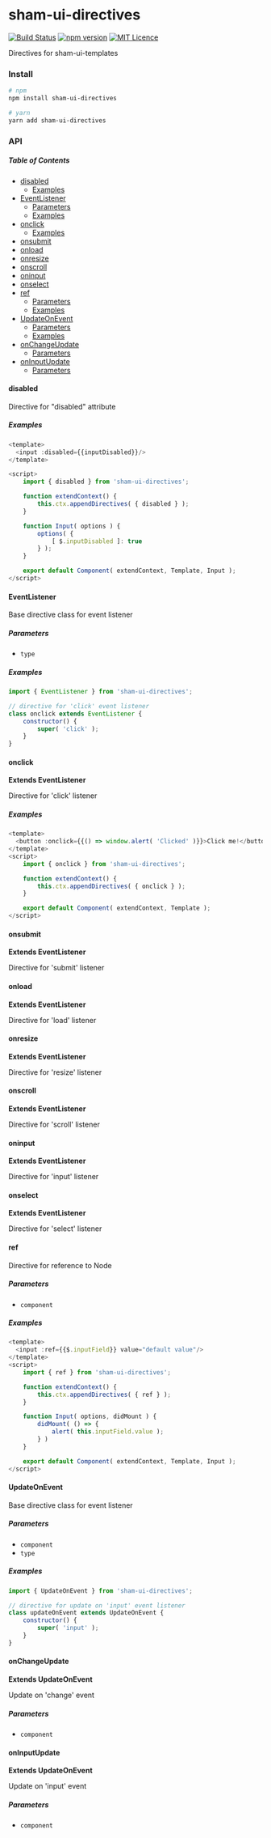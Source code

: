 # sham-ui-directives

[![Build Status](https://travis-ci.com/sham-ui/sham-ui-directives.svg?branch=master)](https://travis-ci.com/sham-ui/sham-ui-directives)
[![npm version](https://badge.fury.io/js/sham-ui-directives.svg)](https://badge.fury.io/js/sham-ui-directives)
[![MIT Licence](https://badges.frapsoft.com/os/mit/mit.svg?v=103)](https://opensource.org/licenses/mit-license.php)

Directives for sham-ui-templates

### Install

```bash
# npm
npm install sham-ui-directives
```

```bash
# yarn
yarn add sham-ui-directives
```

### API

<!-- Generated by documentation.js. Update this documentation by updating the source code. -->

##### Table of Contents

-   [disabled](#disabled)
    -   [Examples](#examples)
-   [EventListener](#eventlistener)
    -   [Parameters](#parameters)
    -   [Examples](#examples-1)
-   [onclick](#onclick)
    -   [Examples](#examples-2)
-   [onsubmit](#onsubmit)
-   [onload](#onload)
-   [onresize](#onresize)
-   [onscroll](#onscroll)
-   [oninput](#oninput)
-   [onselect](#onselect)
-   [ref](#ref)
    -   [Parameters](#parameters-1)
    -   [Examples](#examples-3)
-   [UpdateOnEvent](#updateonevent)
    -   [Parameters](#parameters-2)
    -   [Examples](#examples-4)
-   [onChangeUpdate](#onchangeupdate)
    -   [Parameters](#parameters-3)
-   [onInputUpdate](#oninputupdate)
    -   [Parameters](#parameters-4)

#### disabled

Directive for "disabled" attribute

##### Examples

```javascript
<template>
  <input :disabled={{inputDisabled}}/>
</template>

<script>
    import { disabled } from 'sham-ui-directives';

    function extendContext() {
        this.ctx.appendDirectives( { disabled } );
    }

    function Input( options ) {
        options( {
            [ $.inputDisabled ]: true
        } );
    }

    export default Component( extendContext, Template, Input );
</script>
```

#### EventListener

Base directive class for event listener

##### Parameters

-   `type`  

##### Examples

```javascript
import { EventListener } from 'sham-ui-directives';

// directive for 'click' event listener
class onclick extends EventListener {
    constructor() {
        super( 'click' );
    }
}
```

#### onclick

**Extends EventListener**

Directive for 'click' listener

##### Examples

```javascript
<template>
  <button :onclick={{() => window.alert( 'Clicked' )}}>Click me!</button>
</template>
<script>
    import { onclick } from 'sham-ui-directives';

    function extendContext() {
        this.ctx.appendDirectives( { onclick } );
    }

    export default Component( extendContext, Template );
</script>
```

#### onsubmit

**Extends EventListener**

Directive for 'submit' listener

#### onload

**Extends EventListener**

Directive for 'load' listener

#### onresize

**Extends EventListener**

Directive for 'resize' listener

#### onscroll

**Extends EventListener**

Directive for 'scroll' listener

#### oninput

**Extends EventListener**

Directive for 'input' listener

#### onselect

**Extends EventListener**

Directive for 'select' listener

#### ref

Directive for reference to Node

##### Parameters

-   `component`  

##### Examples

```javascript
<template>
  <input :ref={{$.inputField}} value="default value"/>
</template>
<script>
    import { ref } from 'sham-ui-directives';

    function extendContext() {
        this.ctx.appendDirectives( { ref } );
    }

    function Input( options, didMount ) {
        didMount( () => {
            alert( this.inputField.value );
        } )
    }

    export default Component( extendContext, Template, Input );
</script>
```

#### UpdateOnEvent

Base directive class for event listener

##### Parameters

-   `component`  
-   `type`  

##### Examples

```javascript
import { UpdateOnEvent } from 'sham-ui-directives';

// directive for update on 'input' event listener
class updateOnEvent extends UpdateOnEvent {
    constructor() {
        super( 'input' );
    }
}
```

#### onChangeUpdate

**Extends UpdateOnEvent**

Update on 'change' event

##### Parameters

-   `component`  

#### onInputUpdate

**Extends UpdateOnEvent**

Update on 'input' event

##### Parameters

-   `component`  
